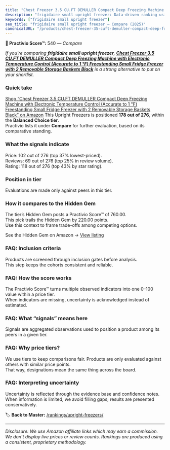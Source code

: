```yaml
---
title: "Chest Freezer 3.5 CU.FT DEMULLER Compact Deep Freezing Machine with Electronic Temperature Control (Accurate to 1 ℉) Freestanding Small Fridge Freezer with 2 Removable Storage Baskets Black"
description: "frigidaire small upright freezer: Data-driven ranking using the Practivio Score™. Positioned by quality, value, demand, findability, momentum."
keywords: ["frigidaire small upright freezer"]
seo_title: "frigidaire small upright freezer — Compare (2025)"
canonicalURL: "/products/chest-freezer-35-cuft-demuller-compact-deep-freezing-machine-with-electronic-temperature-control-accurate-to-1-F-freestanding-small-fridge-freezer-with-2-removable-storage-baskets-black-B0CJ8RTJPJ/"
---
```


**🛒 Practivio Score™:** 540 — _Compare_


*If you're comparing **frigidaire small upright freezer**, **[Chest Freezer 3.5 CU.FT DEMULLER Compact Deep Freezing Machine with Electronic Temperature Control (Accurate to 1 ℉) Freestanding Small Fridge Freezer with 2 Removable Storage Baskets Black](https://www.amazon.com/dp/B0CJ8RTJPJ?tag=practivio-20)** is a strong alternative to put on your shortlist.*
### Quick take
[Shop “Chest Freezer 3.5 CU.FT DEMULLER Compact Deep Freezing Machine with Electronic Temperature Control (Accurate to 1 ℉) Freestanding Small Fridge Freezer with 2 Removable Storage Baskets Black” on Amazon](https://www.amazon.com/dp/B0CJ8RTJPJ?tag=practivio-20)
This Upright Freezers is positioned **178 out of 276**, within the **Balanced Choice tier**.  
Practivio lists it under **Compare** for further evaluation, based on its comparative standing.

### What the signals indicate
Price: 102 out of 276 (top 37% lowest-priced).  
Reviews: 69 out of 276 (top 25% in review volume).  
Rating: 118 out of 276 (top 43% by star rating).  

### Position in tier
Evaluations are made only against peers in this tier.

### How it compares to the Hidden Gem
The tier’s Hidden Gem posts a Practivio Score™ of 760.00.  
This pick trails the Hidden Gem by 220.00 points.  
Use this context to frame trade-offs among competing options.  

See the Hidden Gem on Amazon → [View listing](https://www.amazon.com/dp/B08P6CS4SW?tag=practivio-20)

### FAQ: Inclusion criteria
Products are screened through inclusion gates before analysis.  
This step keeps the cohorts consistent and reliable.

### FAQ: How the score works
The Practivio Score™ turns multiple observed indicators into one 0–100 value within a price tier.  
When indicators are missing, uncertainty is acknowledged instead of estimated.

### FAQ: What “signals” means here
Signals are aggregated observations used to position a product among its peers in a given tier.

### FAQ: Why price tiers?
We use tiers to keep comparisons fair. Products are only evaluated against others with similar price points.  
That way, designations mean the same thing across the board.

### FAQ: Interpreting uncertainty
Uncertainty is reflected through the evidence base and confidence notes.  
When information is limited, we avoid filling gaps; results are presented conservatively.

<!-- Missing template for Compare/CompareWithinPriceClass -->


🏷️ **Back to Master:** [/rankings/upright-freezers/](/rankings/upright-freezers/)

---
_Disclosure: We use Amazon affiliate links which may earn a commission. We don’t display live prices or review counts. Rankings are produced using a consistent, proprietary methodology._
